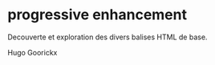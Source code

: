 # progressive enhancement

Decouverte et exploration des divers balises HTML de base.

Hugo Goorickx
